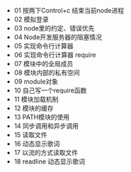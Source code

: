 - 01  按两下Control+c 结束当前node进程
- 02  模拟登录
- 03  node里的约定、错误优先
- 04  Node开发服务器的阻塞情况
- 05  实现命令行计算器
- 06  实现命令行计算器 require
- 07  模块中的全局成员
- 08  模块内部的私有空间
- 09  module对象
- 10  自己写一个require函数
- 11  模块加载机制
- 12  模块的缓存
- 13  PATH模块的使用
- 14  同步调用和异步调用
- 15  读取文件
- 16  动态显示歌词
- 17  以流的方式读取文件
- 18  readline 动态显示歌词 